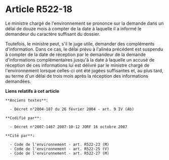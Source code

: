 # Article R522-18

Le ministre chargé de l'environnement se prononce sur la demande dans un délai de douze mois à compter de la date à laquelle
il a informé le demandeur du caractère suffisant du dossier.

Toutefois, le ministre peut, s'il le juge utile, demander des compléments d'information. Dans ce cas, le délai prévu à
l'alinéa précédent est suspendu à compter de la date de réception par le demandeur de la demande d'informations
complémentaires jusqu'à la date à laquelle un accusé de réception de ces informations lui est délivré par le ministre chargé
de l'environnement lorsque celles-ci ont été jugées suffisantes et, au plus tard, au terme d'un délai de trois mois après la
réception des informations demandées.

**Liens relatifs à cet article**

	**Anciens textes**:

	  - Décret n°2004-187 du 26 février 2004 - art. 9 IV (Ab)

	**Codifié par**:

	  - Décret n°2007-1467 2007-10-12 JORF 16 octobre 2007

	**Cité par**:

	  - Code de l'environnement - art. R522-23 (M)
	  - Code de l'environnement - art. R522-25 (V)
	  - Code de l'environnement - art. R522-27 (M)
